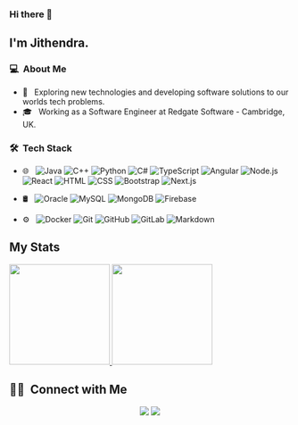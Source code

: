 ### Hi there 👋

## I'm Jithendra.

### 💻 &nbsp;About Me 

- 🤔 &nbsp; Exploring new technologies and developing software solutions to our worlds tech problems.
- 🎓 &nbsp; Working as a Software Engineer at Redgate Software - Cambridge, UK.


### 🛠 &nbsp;Tech Stack

- 🌐 &nbsp;
  ![Java](https://img.shields.io/badge/-Java-333333?style=flat&logo=java)
  ![C++](https://img.shields.io/badge/-C++-333333?style=flat&logo=cplusplus)
  ![Python](https://img.shields.io/badge/-Python-333333?style=flat&logo=python)
  ![C#](https://img.shields.io/badge/-C#-333333?style=flat&logo=csharp)
  ![TypeScript](https://img.shields.io/badge/-Typescript-333333?style=flat&logo=typescript)
  ![Angular](https://img.shields.io/badge/-Angular-333333?style=flat&logo=angular)
  ![Node.js](https://img.shields.io/badge/-Node.js-333333?style=flat&logo=node.js)
  ![React](https://img.shields.io/badge/-React-333333?style=flat&logo=react)
  ![HTML](https://img.shields.io/badge/-HTML-333333?style=flat&logo=HTML5)
  ![CSS](https://img.shields.io/badge/-CSS-333333?style=flat&logo=CSS3&logoColor=1572B6)
  ![Bootstrap](https://img.shields.io/badge/-Bootstrap-333333?style=flat&logo=bootstrap&logoColor=563D7C)
  ![Next.js](https://img.shields.io/badge/-Next.js-333333?style=flat&logo=next.js)
  
- 🛢 &nbsp;
  ![Oracle](https://img.shields.io/badge/-Oracle-333333?style=flat&logo=oracle)
  ![MySQL](https://img.shields.io/badge/-MySQL-333333?style=flat&logo=mysql)
  ![MongoDB](https://img.shields.io/badge/-MongoDB-333333?style=flat&logo=mongodb)
  ![Firebase](https://img.shields.io/badge/-Firebase-333333?style=flat&logo=firebase)
  
- ⚙️ &nbsp;
  ![Docker](https://img.shields.io/badge/-Docker-333333?style=flat&logo=docker)
  ![Git](https://img.shields.io/badge/-Git-333333?style=flat&logo=git)
  ![GitHub](https://img.shields.io/badge/-GitHub-333333?style=flat&logo=github)
  ![GitLab](https://img.shields.io/badge/-GitLab-333333?style=flat&logo=gitlab)
  ![Markdown](https://img.shields.io/badge/-Markdown-333333?style=flat&logo=markdown)

## My Stats
<p>
<a href="https://github.com/jithendra95">
  <img height="180em" src="https://github-readme-stats.vercel.app/api?username=jithendra95&show_icons=true&theme=radical" />
  <img height="180em" src="https://github-readme-stats-eight-theta.vercel.app/api/top-langs/?username=jithendra95&theme=radical&layout=compact" />
</a>
</p>


##  🤝🏻 &nbsp;Connect with Me

<p align="center">
<a href="https://www.linkedin.com/in/jithendra-thenuwara-b234b496"><img src="https://img.shields.io/badge/-Jithendra%20Thenuwara-0077B5?style=flat-square&logo=Linkedin&logoColor=white"/></a>
<a href="mailto:jithendrathenu@gamil.com"><img src="https://img.shields.io/badge/-jithendrathenu@gamil.com-D14836?style=flat-square&logo=Gmail&logoColor=white"/></a>

<!--
**cdthomp1/cdthomp1** is a ✨ _special_ ✨ repository because its `README.md` (this file) appears on your GitHub profile.
